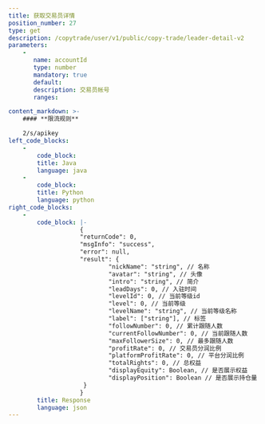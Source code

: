 ```yaml
---
title: 获取交易员详情
position_number: 27
type: get
description: /copytrade/user/v1/public/copy-trade/leader-detail-v2 	
parameters:
    -
       name: accountId
       type: number
       mandatory: true
       default:
       description: 交易员帐号
       ranges:

content_markdown: >-
    #### **限流规则**

    2/s/apikey
left_code_blocks:
    -
        code_block:
        title: Java
        language: java
    -
        code_block:
        title: Python
        language: python
right_code_blocks:
    -
        code_block: |-
                    {
                    "returnCode": 0,
                    "msgInfo": "success",
                    "error": null,
                    "result": {
                            "nickName": "string", // 名称
                            "avatar": "string", // 头像
                            "intro": "string", // 简介
                            "leadDays": 0, // 入驻时间
                            "levelId": 0, // 当前等级id
                            "level": 0, // 当前等级
                            "levelName": "string", // 当前等级名称
                            "label": ["string"], // 标签
                            "followNumber": 0, // 累计跟随人数
                            "currentFollowNumber": 0, // 当前跟随人数
                            "maxFollowerSize": 0, // 最多跟随人数
                            "profitRate": 0, // 交易员分润比例
                            "platformProfitRate": 0, // 平台分润比例
                            "totalRights": 0, // 总权益
                            "displayEquity": Boolean, // 是否展示权益
                            "displayPosition": Boolean // 是否展示持仓量
                     }
                    }
        title: Response
        language: json
---
```

